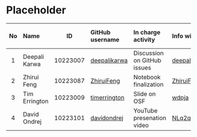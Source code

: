 # Placeholder

No | Name | ID | GitHub username | In charge activity | Info with link | Shared max point 
:-: | :- | :-: | :- | :- | :- | :-:
1 | Deepali Karwa | 10223007 | [deepalikarwa](https://github.com/deepalikarwa) | Discussion on GitHub issues | [deepalikarwa/First-Contirbution/issues](https://github.com/deepalikarwa/First-Contirbution/issues) | 10
2 | Zhirui Feng | 10223087 | [ZhiruiFeng](https://github.com/ZhiruiFeng) | Notebook finalization |  [ZhiruiFeng/ff776df1a71ac211c3e0221d099bbae9](https://gist.github.com/ZhiruiFeng/ff776df1a71ac211c3e0221d099bbae9) | 50
3 | Tim Errington | 10223009 | [timerrington](https://github.com/timerrington) | Slide on OSF | [wdpja](https://osf.io/wdpja) | 20 
4 | David Ondrej  | 10223101 | [davidondrej](https://github.com/davidondrej) | YouTube presenation video | [NLq2qvr867Q](https://www.youtube.com/watch?v=NLq2qvr867Q) | 20
